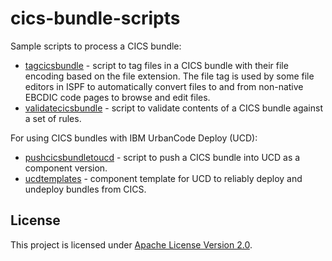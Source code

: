 # cics-bundle-scripts
Sample scripts to process a CICS bundle:

* [tagcicsbundle](https://github.com/cicsdev/cics-bundle-scripts/tree/master/tagcicsbundle) - script to tag files in a CICS bundle with their file encoding based on the file extension. The file tag is used by some file editors in ISPF to automatically convert files to and from non-native EBCDIC code pages to browse and edit files.
* [validatecicsbundle](https://github.com/cicsdev/cics-bundle-scripts/tree/master/validatecicsbundle) - script to validate contents of a CICS bundle against a set of rules.

For using CICS bundles with IBM UrbanCode Deploy (UCD):

* [pushcicsbundletoucd](https://github.com/cicsdev/cics-bundle-scripts/tree/master/pushcicsbundletoucd) - script to push a CICS bundle into UCD as a component version.
* [ucdtemplates](https://github.com/cicsdev/cics-bundle-scripts/tree/master/ucdtemplates) - component template for UCD to reliably deploy and undeploy bundles from CICS.

## License
This project is licensed under [Apache License Version 2.0](LICENSE).  
